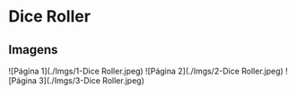 # Dice Roller

## Imagens

![Página 1](./Imgs/1-Dice Roller.jpeg)
![Página 2](./Imgs/2-Dice Roller.jpeg)
![Página 3](./Imgs/3-Dice Roller.jpeg)
